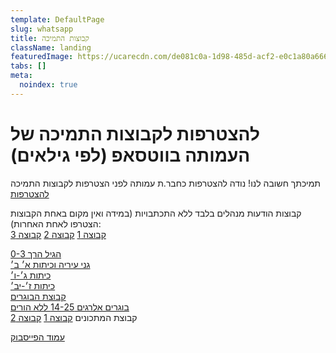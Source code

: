 ```yaml
---
template: DefaultPage
slug: whatsapp
title: קבוצות התמיכה
className: landing
featuredImage: https://ucarecdn.com/de081c0a-1d98-485d-acf2-e0c1a80a6661/
tabs: []
meta:
  noindex: true
---
```


# להצטרפות לקבוצות התמיכה של העמותה בווטסאפ (לפי גילאים)

תמיכתך חשובה לנו!
נודה להצטרפות כחבר.ת עמותה לפני הצטרפות לקבוצות התמיכה [להצטרפות](https://secure.cardcom.solutions/e/xSwQ)  

קבוצות הודעות מנהלים בלבד ללא התכתבויות (במידה ואין מקום באחת הקבוצות הצטרפו לאחת האחרות):  
[קבוצה 1](https://chat.whatsapp.com/E2DfEr5Q16JJiCmlc6MPdg)
[קבוצה 2](https://chat.whatsapp.com/BDIZ2g3rs0iHRVtvznzMpy)
[קבוצה 3](https://chat.whatsapp.com/Hk33yjF8u8O3rpXdzg2onq)

[הגיל הרך 0-3](https://chat.whatsapp.com/Id5zl1FO2A92hvKGer2FJz)  
[גני עיריה וכיתות א׳ ב׳](https://chat.whatsapp.com/EHSfNThVVPc3eiu7nnUonC)  
[כיתות ג׳-ו׳](https://chat.whatsapp.com/DT74WNmxC3gJ6TPoUQq8vl)  
[כיתות ז׳-יב׳](https://chat.whatsapp.com/Ky0iZg7zIAzCZwV6iKA9RE)  
[קבוצת הבוגרים](https://chat.whatsapp.com/ImzqeBTjN8HGnShFdJFx8i)  
[בוגרים אלרגים 14-25 ללא הורים](https://chat.whatsapp.com/GohevYF6clHK6z5K1kVO0o)  
קבוצת המתכונים [קבוצה 1](https://chat.whatsapp.com/IwKCvXrYD7L0s1rY246YDJ)
[קבוצה 2](https://chat.whatsapp.com/BvBYoc9ihDN9lPDYHgJyIU)

[עמוד הפייסבוק](https://m.facebook.com/Foodallergy.il/?ref=group_browse)
